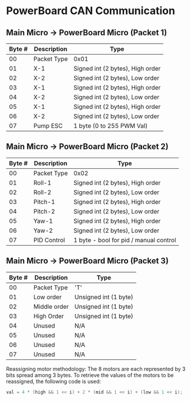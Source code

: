 # PowerBoard CAN Communication

Main Micro -> PowerBoard Micro (Packet 1)
-----------------------------------------
Byte # |   Description   | Type
-------|-----------------|------
  00   |   Packet Type   |  0x01
  01   |       X-1       |	Signed int (2 bytes), High order
  02   |       X-2       |  Signed int (2 bytes), Low order
  03   |       X-1       |	Signed int (2 bytes), High order
  04   |       X-2       |  Signed int (2 bytes), Low order
  05   |       X-1       |	Signed int (2 bytes), High order
  06   |       X-2       |  Signed int (2 bytes), Low order
  07   |     Pump ESC    |  1 byte (0 to 255 PWM Val)
  
Main Micro -> PowerBoard Micro (Packet 2)
-----------------------------------------
Byte # |   Description   | Type
-------|-----------------|------
  00   |   Packet Type   |  0x02
  01   |     Roll-1      |	Signed int (2 bytes), High order
  02   |     Roll-2      |  Signed int (2 bytes), Low order
  03   |     Pitch-1     |	Signed int (2 bytes), High order
  04   |     Pitch-2     |  Signed int (2 bytes), Low order
  05   |      Yaw-1      |	Signed int (2 bytes), High order
  06   |      Yaw-2      |  Signed int (2 bytes), Low order
  07   |   PID Control   |  1 byte - bool for pid / manual control
  
Main Micro -> PowerBoard Micro (Packet 3)
-----------------------------------------
Byte # |  Description  | Type
-------|---------------|------
  00   |  Packet Type  |  'T'
  01   |  Low order    | Unsigned int (1 byte)
  02   |  Middle order | Unsigned int (1 byte)
  03   |  High Order   | Unsigned int (1 byte)
  04   |  Unused       | N/A
  05   |  Unused       | N/A
  06   |  Unused       | N/A
  07   |  Unused       | N/A
  
Reassigning motor methodology:
The 8 motors are each represented by 3 bits spread among 3 bytes.  To retrieve the values of the motors to be reassigned, the following code is used:

```c
val = 4 * (high && 1 << i) + 2 * (mid && 1 << i) + (low && 1 << i);
```
